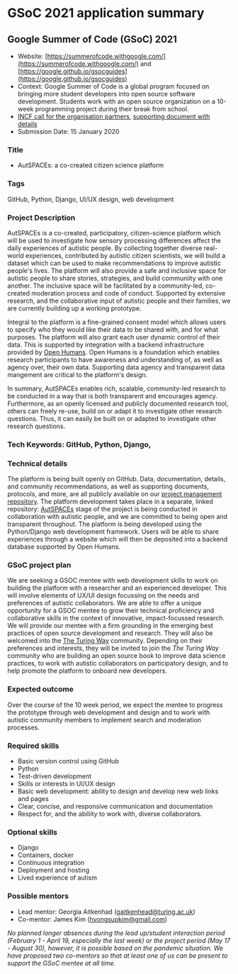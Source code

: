 # GSoC 2021 application summary

## Google Summer of Code (GSoC) 2021

-   Website: [https://summerofcode.withgoogle.com/](https://summerofcode.withgoogle.com/) and [https://google.github.io/gsocguides](https://google.github.io/gsocguides)     
-   Context: Google Summer of Code is a global program focused on bringing more student developers into open source software development. Students work with an open source organization on a 10-week programming project during their break from school.
- [INCF call for the organisation partners](https://neurostars.org/t/incf-call-for-community-project-proposals-and-mentors-for-gsoc-2021-deadline-for-expressions-of-interest-january-15/17865), [supporting document with details](https://docs.google.com/document/d/1T7QCv5WDxqUt1FNHiAhbE74c7e7eutzFuv3wrqToVyo/edit)
- Submission Date: 15 January 2020

### Title

* AutSPACEs: a co-created citizen science platform 

### Tags
GitHub, Python, Django, UI/UX design, web development
### Project Description

AutSPACEs is a co-created, participatory, citizen-science platform which will be used to investigate how sensory processing differences affect the daily experiences of autistic people.
By collecting together diverse real-world experiences, contributed by autistic citizen scientists, we will build a dataset which can be used to make recommendations to improve autistic people's lives. 
The platform will also provide a safe and inclusive space for autistic people to share stories, strategies, and build communiity with one another. 
The inclusive space will be facilitated by a community-led, co-created moderation process and code of conduct.
Supported by extensive research, and the collaborative input of autistic people and their families, we are currently building up a working prototype.

Integral to the platform is a fine-grained consent model which allows users to specify who they would like their data to be shared with, and for what purposes. 
The platform will also grant each user dynamic control of their data. This is supported by integration with a backend infrastructure provided by [Open Humans](https://www.openhumans.org/). 
Open Humans is a foundation which enables research participants to have awareness and understanding of, as well as agency over, their own data. Supporting data agency and transparent data mangement are critical to the platform's design. 

In summary, AutSPACEs enables rich, scalable, community-led research to be conducted in a way that is both transparent and encourages agency. 
Furthermore, as an openly licensed and publicly documented research tool, others can freely re-use, build on or adapt it to investigate other research questions. 
Thus, it can easily be built on or adapted to investigate other research questions. 

### Tech Keywords: GitHub, Python, Django,  

### Technical details

The platform is being built openly on GitHub. 
Data, documentation, details, and community recommendations, as well as supporting documents, protocols, and more, are all publicly available on our [project management repository](https://github.com/alan-turing-institute/AutisticaCitizenScience). 
The platform development takes place in a separate, linked repository: [AutSPACEs](https://github.com/GeorgiaHCA/AutSPACEsEvery) stage of the project is being conducted in collaboration with autistic people, and we are committed to being open and transparent throughout. The platform is being developed using the Python/Django web development framework. 
Users will be able to share experiences through a website which will then be deposited into a backend database supported by Open Humans.

### GSoC project plan

We are seeking a GSOC mentee with web development skills to work on building the platform with a researcher and an experienced developer. 
This will involve elements of UX/UI design focussing on the needs and preferences of autistic collaborators. 
We are able to offer a unique opportunity for a GSOC mentee to grow their technical proficiency and collaborative skills in the context of innovative, impact-focussed research. 
We will provide our mentee with a firm grounding in the emerging best practices of open source development and research. 
They will also be welcomed into the [The Turing Way](https://www.turing.ac.uk/research/research-projects/turing-way-handbook-reproducible-data-science) community. 
Depending on their preferences and interests, they will be invited to join the _The Turing Way_ community who are building an open source book to improve data science practices, to work with autistic collaborators on participatory design, and to help promote the platform to onboard new developers. 

### Expected outcome 

Over the course of the 10 week period, we expect the mentee to progress the prototype through web development and design and to work with autistic community members to implement search and moderation processes.  

### Required skills

* Basic version control using GitHub
* Python
* Test-driven development
* Skills or interests in UI/UX design
* Basic web development: ability to design and develop new web links and pages
* Clear, concise, and responsive communication and documentation
* Respect for, and the abiliity to work with, diverse collaborators.

### Optional skills

* Django
* Containers, docker
* Continuous integration
* Deployment and hosting
* Lived experience of autism

### Possible mentors

* Lead mentor: Georgia Aitkenhad (gaitkenhead@turing.ac.uk) 
* Co-mentor: James Kim (hyongsupkim@gmail.com) 

*No planned longer absences during the lead up/student interaction period (February 1 - April 19, especially the last week) or the project period (May 17 - August 30), however, it is possible based on the pandemic situation. 
We have proposed two co-mentors so that at least one of us can be present to support the GSoC mentee at all time.*




